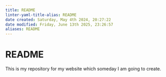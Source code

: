 ```yaml
---
title: README
linter-yaml-title-alias: README
date created: Saturday, May 4th 2024, 20:27:22
date modified: Friday, June 13th 2025, 23:26:57
aliases: README
---
```


# README

This is my repository for my website which someday I am going to create.
